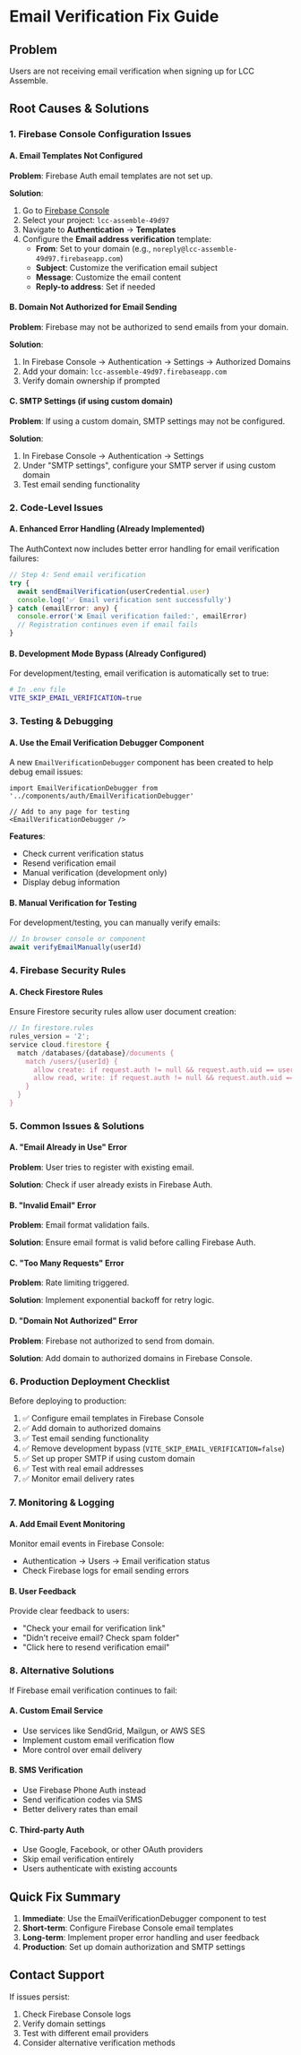 # Email Verification Fix Guide

## Problem
Users are not receiving email verification when signing up for LCC Assemble.

## Root Causes & Solutions

### 1. **Firebase Console Configuration Issues**

#### A. Email Templates Not Configured
**Problem**: Firebase Auth email templates are not set up.

**Solution**:
1. Go to [Firebase Console](https://console.firebase.google.com/)
2. Select your project: `lcc-assemble-49d97`
3. Navigate to **Authentication** → **Templates**
4. Configure the **Email address verification** template:
   - **From**: Set to your domain (e.g., `noreply@lcc-assemble-49d97.firebaseapp.com`)
   - **Subject**: Customize the verification email subject
   - **Message**: Customize the email content
   - **Reply-to address**: Set if needed

#### B. Domain Not Authorized for Email Sending
**Problem**: Firebase may not be authorized to send emails from your domain.

**Solution**:
1. In Firebase Console → Authentication → Settings → Authorized Domains
2. Add your domain: `lcc-assemble-49d97.firebaseapp.com`
3. Verify domain ownership if prompted

#### C. SMTP Settings (if using custom domain)
**Problem**: If using a custom domain, SMTP settings may not be configured.

**Solution**:
1. In Firebase Console → Authentication → Settings
2. Under "SMTP settings", configure your SMTP server if using custom domain
3. Test email sending functionality

### 2. **Code-Level Issues**

#### A. Enhanced Error Handling (Already Implemented)
The AuthContext now includes better error handling for email verification failures:

```typescript
// Step 4: Send email verification
try {
  await sendEmailVerification(userCredential.user)
  console.log('✅ Email verification sent successfully')
} catch (emailError: any) {
  console.error('❌ Email verification failed:', emailError)
  // Registration continues even if email fails
}
```

#### B. Development Mode Bypass (Already Configured)
For development/testing, email verification is automatically set to true:

```bash
# In .env file
VITE_SKIP_EMAIL_VERIFICATION=true
```

### 3. **Testing & Debugging**

#### A. Use the Email Verification Debugger Component
A new `EmailVerificationDebugger` component has been created to help debug email issues:

```tsx
import EmailVerificationDebugger from '../components/auth/EmailVerificationDebugger'

// Add to any page for testing
<EmailVerificationDebugger />
```

**Features**:
- Check current verification status
- Resend verification email
- Manual verification (development only)
- Display debug information

#### B. Manual Verification for Testing
For development/testing, you can manually verify emails:

```typescript
// In browser console or component
await verifyEmailManually(userId)
```

### 4. **Firebase Security Rules**

#### A. Check Firestore Rules
Ensure Firestore security rules allow user document creation:

```javascript
// In firestore.rules
rules_version = '2';
service cloud.firestore {
  match /databases/{database}/documents {
    match /users/{userId} {
      allow create: if request.auth != null && request.auth.uid == userId;
      allow read, write: if request.auth != null && request.auth.uid == userId;
    }
  }
}
```

### 5. **Common Issues & Solutions**

#### A. "Email Already in Use" Error
**Problem**: User tries to register with existing email.

**Solution**: Check if user already exists in Firebase Auth.

#### B. "Invalid Email" Error
**Problem**: Email format validation fails.

**Solution**: Ensure email format is valid before calling Firebase Auth.

#### C. "Too Many Requests" Error
**Problem**: Rate limiting triggered.

**Solution**: Implement exponential backoff for retry logic.

#### D. "Domain Not Authorized" Error
**Problem**: Firebase not authorized to send from domain.

**Solution**: Add domain to authorized domains in Firebase Console.

### 6. **Production Deployment Checklist**

Before deploying to production:

1. ✅ Configure email templates in Firebase Console
2. ✅ Add domain to authorized domains
3. ✅ Test email sending functionality
4. ✅ Remove development bypass (`VITE_SKIP_EMAIL_VERIFICATION=false`)
5. ✅ Set up proper SMTP if using custom domain
6. ✅ Test with real email addresses
7. ✅ Monitor email delivery rates

### 7. **Monitoring & Logging**

#### A. Add Email Event Monitoring
Monitor email events in Firebase Console:
- Authentication → Users → Email verification status
- Check Firebase logs for email sending errors

#### B. User Feedback
Provide clear feedback to users:
- "Check your email for verification link"
- "Didn't receive email? Check spam folder"
- "Click here to resend verification email"

### 8. **Alternative Solutions**

If Firebase email verification continues to fail:

#### A. Custom Email Service
- Use services like SendGrid, Mailgun, or AWS SES
- Implement custom email verification flow
- More control over email delivery

#### B. SMS Verification
- Use Firebase Phone Auth instead
- Send verification codes via SMS
- Better delivery rates than email

#### C. Third-party Auth
- Use Google, Facebook, or other OAuth providers
- Skip email verification entirely
- Users authenticate with existing accounts

## Quick Fix Summary

1. **Immediate**: Use the EmailVerificationDebugger component to test
2. **Short-term**: Configure Firebase Console email templates
3. **Long-term**: Implement proper error handling and user feedback
4. **Production**: Set up domain authorization and SMTP settings

## Contact Support

If issues persist:
1. Check Firebase Console logs
2. Verify domain settings
3. Test with different email providers
4. Consider alternative verification methods